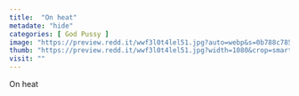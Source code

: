 ```yaml
---
title:  "On heat"
metadate: "hide"
categories: [ God Pussy ]
image: "https://preview.redd.it/wwf3l0t4lel51.jpg?auto=webp&s=0b788c785e79839e06a148b82ac72e3757394538"
thumb: "https://preview.redd.it/wwf3l0t4lel51.jpg?width=1080&crop=smart&auto=webp&s=41b61fd186b91e0cc181e07c6b92a30aee1299cf"
visit: ""
---
```

On heat
